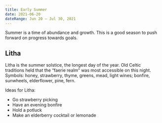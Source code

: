 ```yaml
---
title: Early Summer
date: 2021-06-20
dateRange: Jun 20 – Jul 30, 2021
---
```


Summer is a time of abundance and growth. This is a good season to push forward on progress towards goals.

## Litha

Litha is the summer solstice, the longest day of the year. Old Celtic traditions held that the “faerie realm” was most accessible on this night. Symbols: honey, strawberry, thyme, greens, mead, light wines; bonfire, sunwheels, elderflower, pine, fern.

Ideas for Litha:

* Go strawberry picking
* Have an evening bonfire
* Hold a potluck
* Make an elderberry cocktail or lemonade